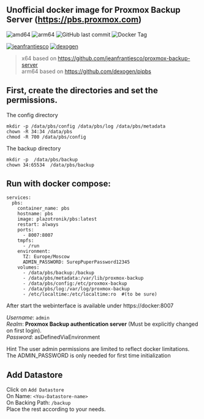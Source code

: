 ## Unofficial docker image for Proxmox Backup Server (https://pbs.proxmox.com)


![amd64](https://img.shields.io/badge/architecture-arm64-cc)
![arm64](https://img.shields.io/badge/architecture-amd64-5bd)
![GitHub last commit](https://img.shields.io/github/last-commit/plazotronik/pbs)
![Docker Tag](https://img.shields.io/docker/v/plazotronik/pbs)

[![jeanfrantiesco](https://img.shields.io/badge/jeanfrantiesco-proxmox--backup--server-orange.svg)](https://github.com/jeanfrantiesco/proxmox-backup-server)
[![dexogen](https://img.shields.io/badge/dexogen-pipbs-yellow.svg)](https://github.com/dexogen/pipbs)


> x64 based on https://github.com/jeanfrantiesco/proxmox-backup-server \
> arm64 based on https://github.com/dexogen/pipbs


## First, create the directories and set the permissions.

The config directory
```
mkdir -p /data/pbs/config /data/pbs/log /data/pbs/metadata
chown -R 34:34 /data/pbs
chmod -R 700 /data/pbs/config

```
The backup directory
```
mkdir -p  /data/pbs/backup
chown 34:65534  /data/pbs/backup

```


## Run with docker compose:

```
services:
  pbs:
    container_name: pbs
    hostname: pbs
    image: plazotronik/pbs:latest
    restart: always
    ports:
      - 8007:8007
    tmpfs:
      - /run
    environment:
      TZ: Europe/Moscow
      ADMIN_PASSWORD: SurepPuperPassword12345
    volumes:
      - /data/pbs/backup:/backup
      - /data/pbs/metadata:/var/lib/proxmox-backup
      - /data/pbs/config:/etc/proxmox-backup
      - /data/pbs/log:/var/log/proxmox-backup
      - /etc/localtime:/etc/localtime:ro  #(to be sure)

```
After start the webinterface is available under https://docker:8007

_Username_: `admin` \
_Realm_: **Proxmox Backup authentication server** (Must be explicitly changed on first login). \
_Password_: asDefinedViaEnvironment

Hint The user admin permissions are limited to reflect docker limitations. \
The ADMIN_PASSWORD is only needed for first time initialization

## Add Datastore
Click on `Add Datastore` \
On Name: `<You-Datastore-name>` \
On Backing Path: `/backup` \
Place the rest according to your needs.
